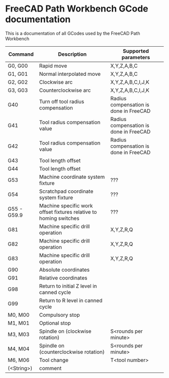 # FreeCAD Path Workbench GCode documentation

This is a documentation of all GCodes used by the FreeCAD Path Workbench

| Command | Description | Supported parameters |
| --- | --- | --- |
| G0, G00 | Rapid move | X,Y,Z,A,B,C |
| G1, G01 | Normal interpolated move | X,Y,Z,A,B,C |
| G2, G02 | Clockwise arc | X,Y,Z,A,B,C,I,J,K |
| G3, G03 | Counterclockwise arc | X,Y,Z,A,B,C,I,J,K |
| G40 | Turn off tool radius compensation | Radius compensation is done in FreeCAD |
| G41 | Tool radius compensation value | Radius compensation is done in FreeCAD |
| G42 | Tool radius compensation value | Radius compensation is done in FreeCAD |
| G43 | Tool length offset | |
| G44 | Tool length offset | |
| G53 | Machine coordinate system fixture | ??? |
| G54 | Scratchpad coordinate system fixture | ??? |
| G55 - G59.9 | Machine specific work offset fixtures relative to homing switches | ??? |
| G81 | Machine specific drill operation | X,Y,Z,R,Q |
| G82 | Machine specific drill operation | X,Y,Z,R,Q |
| G83 | Machine specific drill operation | X,Y,Z,R,Q |
| G90 | Absolute coordinates | |
| G91 | Relative coordinates | |
| G98 | Return to initial Z level in canned cycle |  |
| G99 | Return to R level in canned cycle |  |
| M0, M00 | Compulsory stop |  |
| M1, M01 | Optional stop |  |
| M3, M03 | Spindle on (clockwise rotation) | S\<rounds per minute\> |
| M4, M04 | Spindle on (counterclockwise rotation) | S\<rounds per minute\> |
| M6, M06 | Tool change | T\<tool number\> |
| (\<String\>) | comment | |
